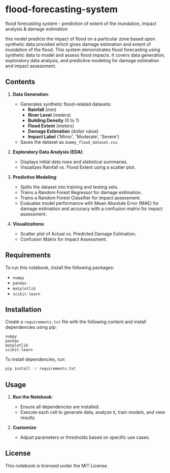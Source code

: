 # flood-forecasting-system
flood forecasting system - prediction of extent of the inundation, impact analysis &amp; damage estimation

this model predicts the impact of flood on a particular zone based upon synthetic data provided which gives damage estimation and extent of inundation of the flood.
This system demonstrates flood forecasting using synthetic data to model and assess flood impacts. It covers data generation, exploratory data analysis, and predictive modeling for damage estimation and impact assessment.

## Contents

1. **Data Generation**:
   - Generates synthetic flood-related datasets:
     - **Rainfall** (mm)
     - **River Level** (meters)
     - **Building Density** (0 to 1)
     - **Flood Extent** (meters)
     - **Damage Estimation** (dollar value)
     - **Impact Label** ('Minor', 'Moderate', 'Severe')
   - Saves the dataset as `dummy_flood_dataset.csv`.

2. **Exploratory Data Analysis (EDA)**:
   - Displays initial data rows and statistical summaries.
   - Visualizes Rainfall vs. Flood Extent using a scatter plot.

3. **Predictive Modeling**:
   - Splits the dataset into training and testing sets.
   - Trains a Random Forest Regressor for damage estimation.
   - Trains a Random Forest Classifier for impact assessment.
   - Evaluates model performance with Mean Absolute Error (MAE) for damage estimation and accuracy with a confusion matrix for impact assessment.

4. **Visualizations**:
   - Scatter plot of Actual vs. Predicted Damage Estimation.
   - Confusion Matrix for Impact Assessment.

## Requirements

To run this notebook, install the following packages:

- `numpy`
- `pandas`
- `matplotlib`
- `scikit-learn`

## Installation

Create a `requirements.txt` file with the following content and install dependencies using pip:

```
numpy
pandas
matplotlib
scikit-learn
```

To install dependencies, run:

```bash
pip install -r requirements.txt
```

## Usage

1. **Run the Notebook**:
   - Ensure all dependencies are installed.
   - Execute each cell to generate data, analyze it, train models, and view results.

2. **Customize**:
   - Adjust parameters or thresholds based on specific use cases.

## License

This notebook is licensed under the MIT License
